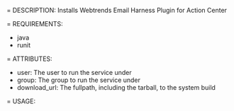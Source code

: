 = DESCRIPTION:
Installs Webtrends Email Harness Plugin for Action Center

= REQUIREMENTS:
* java
* runit

= ATTRIBUTES:
* user: The user to run the service under
* group: The group to run the service under
* download_url: The fullpath, including the tarball, to the system build

= USAGE:
